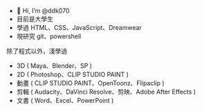 - 👋 Hi, I’m @ddk070
- 目前是大學生
- 學過 HTML、CSS、JavaScript、Dreamwear
- 現研究 git、powershell

除了程式以外，淺學過
- 3D ( Maya、Blender、SP )
- 2D ( Photoshop、CLIP STUDIO PAINT )
- 動畫 ( CLIP STUDIO PAINT、OpenToonz、Flipaclip )
- 剪輯 ( Audacity、DaVinci Resolve、剪映、Adobe After Effects )
- 文書 ( Word、Excel、PowerPoint )


<!---
ddk070/ddk070 is a ✨ special ✨ repository because its `README.md` (this file) appears on your GitHub profile.
You can click the Preview link to take a look at your changes.

有些東西學過，但都忘得差不多了。根本不敢說><

--->
